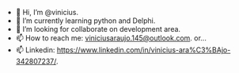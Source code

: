 - 👋 Hi, I’m @vinicius.
- 🌱 I’m currently learning python and Delphi.
- 💞️ I’m looking for collaborate on development area.
- 📫 How to reach me: viniciusaraujo.145@outlook.com. or...
- 📫 Linkedin: https://www.linkedin.com/in/vinicius-ara%C3%BAjo-342807237/.

<!---
vinisted/vinisted is a ✨ special ✨ repository because its `README.md` (this file) appears on your GitHub profile.
You can click the Preview link to take a look at your changes.
--->
